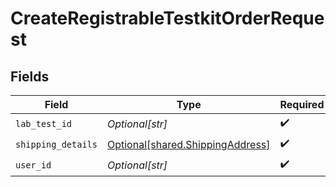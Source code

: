# CreateRegistrableTestkitOrderRequest


## Fields

| Field                                                                          | Type                                                                           | Required                                                                       | Description                                                                    |
| ------------------------------------------------------------------------------ | ------------------------------------------------------------------------------ | ------------------------------------------------------------------------------ | ------------------------------------------------------------------------------ |
| `lab_test_id`                                                                  | *Optional[str]*                                                                | :heavy_check_mark:                                                             | N/A                                                                            |
| `shipping_details`                                                             | [Optional[shared.ShippingAddress]](undefined/models/shared/shippingaddress.md) | :heavy_check_mark:                                                             | N/A                                                                            |
| `user_id`                                                                      | *Optional[str]*                                                                | :heavy_check_mark:                                                             | N/A                                                                            |